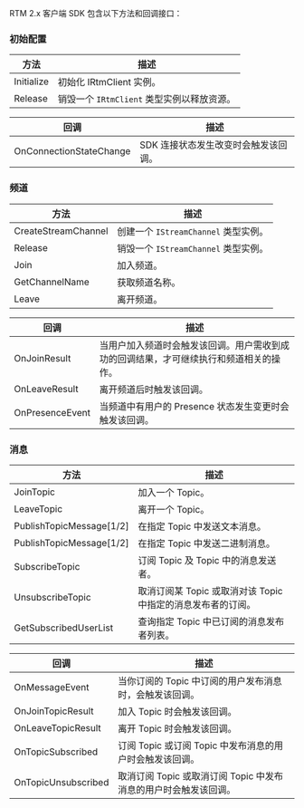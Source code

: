 RTM 2.x 客户端 SDK 包含以下方法和回调接口：

### 初始配置

| 方法       | 描述                                       |
| ---------- | ------------------------------------------ |
| Initialize | 初始化 IRtmClient 实例。                   |
| Release    | 销毁一个 `IRtmClient` 类型实例以释放资源。 |


| 回调       | 描述                                       |
| ---------- | ------------------------------------------ |
| OnConnectionStateChange | SDK 连接状态发生改变时会触发该回调。     |

### 频道

| 方法                | 描述                                       |
| ------------------- | ------------------------------------------ |
| CreateStreamChannel | 创建一个 `IStreamChannel` 类型实例。       |
| Release             | 销毁一个 `IStreamChannel` 类型实例。       |
| Join                | 加入频道。                                 |
| GetChannelName      | 获取频道名称。                             |
| Leave               | 离开频道。                                 |


| 回调       | 描述                                       |
| ---------- | ------------------------------------------ |
| OnJoinResult | 当用户加入频道时会触发该回调。用户需收到成功的回调结果，才可继续执行和频道相关的操作。     |
| OnLeaveResult    | 离开频道后时触发该回调。 |
| OnPresenceEvent  | 当频道中有用户的 Presence 状态发生变更时会触发该回调。 |

### 消息

| 方法                     | 描述                                                         |
| ------------------------ | ------------------------------------------------------------ |
| JoinTopic                | 加入一个 Topic。                                             |
| LeaveTopic               | 离开一个 Topic。                                             |
| PublishTopicMessage[1/2] | 在指定 Topic 中发送文本消息。                                |
| PublishTopicMessage[1/2] | 在指定 Topic 中发送二进制消息。                              |
| SubscribeTopic           | 订阅 Topic 及 Topic 中的消息发送者。                         |
| UnsubscribeTopic         | 取消订阅某 Topic 或取消对该 Topic 中指定的消息发布者的订阅。 |
| GetSubscribedUserList    | 查询指定 Topic 中已订阅的消息发布者列表。                    |


| 回调       | 描述                                       |
| ---------- | ------------------------------------------ |
| OnMessageEvent | 当你订阅的 Topic 中订阅的用户发布消息时，会触发该回调。     |
| OnJoinTopicResult | 加入 Topic 时会触发该回调。     |
| OnLeaveTopicResult | 离开 Topic 时会触发该回调。     |
| OnTopicSubscribed | 订阅 Topic 或订阅 Topic 中发布消息的用户时会触发该回调。     |
| OnTopicUnsubscribed | 取消订阅 Topic 或取消订阅 Topic 中发布消息的用户时会触发该回调。     |


